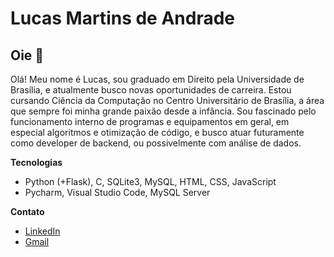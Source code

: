# Lucas Martins de Andrade

## Oie 👋

Olá! Meu nome é Lucas, sou graduado em Direito pela Universidade de Brasília, e atualmente busco novas oportunidades de carreira. Estou cursando Ciência da Computação no Centro Universitário de Brasília, a área que sempre foi minha grande paixão desde a infância. Sou fascinado pelo funcionamento interno de programas e equipamentos em geral, em especial algoritmos e otimização de código, e busco atuar futuramente como developer de backend, ou possivelmente com análise de dados.

**Tecnologias**

* Python (+Flask), C, SQLite3, MySQL, HTML, CSS, JavaScript
* Pycharm, Visual Studio Code, MySQL Server

**Contato**

* [LinkedIn](https://www.linkedin.com/in/lucas-martins-de-andrade-64043724/)
* [Gmail](mailto:lucas.mart19+linkedin@gmail.com)
